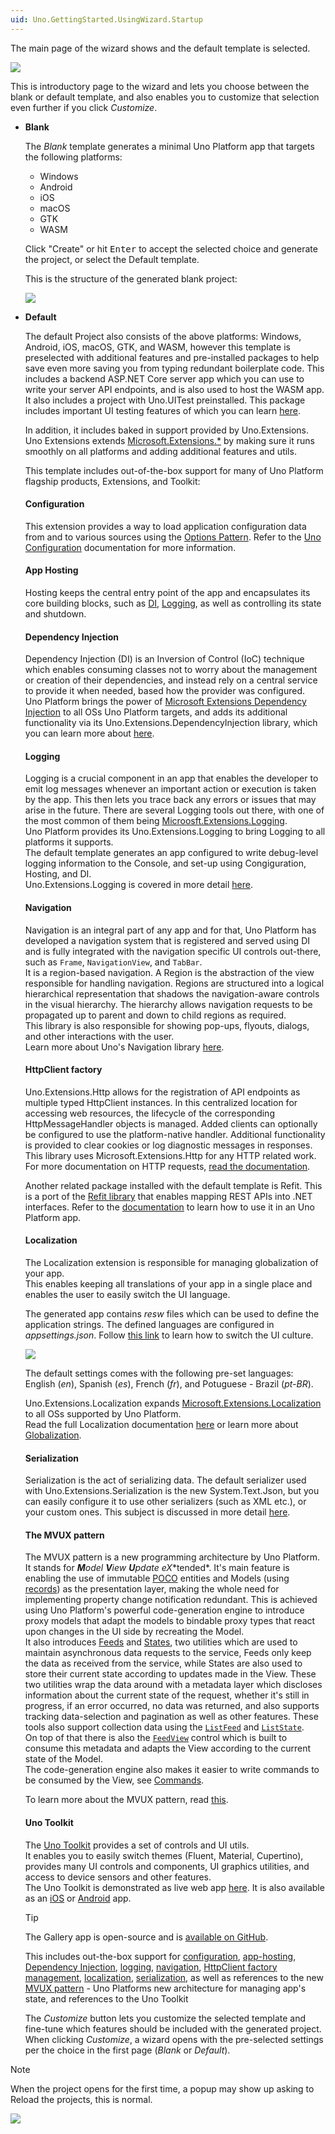 ```yaml
---
uid: Uno.GettingStarted.UsingWizard.Startup
---
```


The main page of the wizard shows and the default template is selected.

![](assets/wizard-intro.jpg)

This is introductory page to the wizard and lets you choose between the blank or default template, and also enables you to customize that selection even further if you click *Customize*.

- **Blank**

    The *Blank* template generates a minimal Uno Platform app that targets the following platforms:

    - Windows
    - Android
    - iOS
    - macOS
    - GTK
    - WASM

    Click "Create" or hit <kbd>Enter</kbd> to accept the selected choice and generate the project, or select the Default template.

    This is the structure of the generated blank project:

    ![](assets/blank-project-structure.jpg)    

- **Default**

    The default Project also consists of the above platforms: Windows, Android, iOS, macOS, GTK, and WASM, however this template is preselected with additional features and pre-installed packages to help save even more saving you from typing redundant boilerplate code.
    This includes a backend ASP.NET Core server app which you can use to write your server API endpoints, and is also used to host the WASM app.  
    It also includes a project with Uno.UITest preinstalled. This package includes important UI testing features of which you can learn [here](xref:Uno.UITest.GetStarted).  

    In addition, it includes baked in support provided by Uno.Extensions. Uno Extensions extends [Microsoft.Extensions.*](https://learn.microsoft.com/en-us/dotnet/standard/runtime-libraries-overview#extensions-to-the-runtime-libraries) by making sure it runs smoothly on all platforms and adding additional features and utils.

    This template includes out-of-the-box support for many of Uno Platform flagship products, Extensions, and Toolkit:

    #### Configuration

    This extension provides a way to load application configuration data from and to various sources using the [Options Pattern](https://learn.microsoft.com/en-us/dotnet/core/extensions/options).
    Refer to the [Uno Configuration](xref:Overview.Configuration) documentation for more information.

    #### App Hosting

    Hosting keeps the central entry point of the app and encapsulates its core building blocks, such as [DI](#dependency-injection), [Logging](#logging), as well as controlling its state and shutdown.

    #### Dependency Injection

    Dependency Injection (DI) is an Inversion of Control (IoC) technique which enables consuming classes not to worry about the management or creation of their dependencies, and instead rely on a central service to provide it when needed, based how the provider was configured.      
    Uno Platform brings the power of [Microsoft Extensions Dependency Injection](https://learn.microsoft.com/en-us/dotnet/core/extensions/dependency-injection) to all OSs Uno Platform targets, and adds its additional functionality via its Uno.Extensions.DependencyInjection library, which you can learn more about [here](xref:Overview.DependencyInjection).

    #### Logging

    Logging is a crucial component in an app that enables the developer to emit log messages whenever an important action or execution is taken by the app. This then lets you trace back any errors or issues that may arise in the future.
    There are several Logging tools out there, with one of the most common of them being [Microosft.Extensions.Logging](https://learn.microsoft.com/en-us/dotnet/core/extensions/logging).  
    Uno Platform provides its Uno.Extensions.Logging to bring Logging to all platforms it supports.  
    The default template generates an app configured to write debug-level logging information to the Console, and set-up using Congiguration, Hosting, and DI.  
    Uno.Extensions.Logging is covered in more detail [here](xref:Overview.Logging).

    #### Navigation

    Navigation is an integral part of any app and for that, Uno Platform has developed a navigation system that is registered and served using DI and is fully integrated with the navigation specific UI controls out-there, such as `Frame`, `NavigationView`, and `TabBar`.  
    It is a region-based navigation. A Region is the abstraction of the view responsible for handling navigation. Regions are structured into a logical hierarchical representation that shadows the navigation-aware controls in the visual hierarchy. The hierarchy allows navigation requests to be propagated up to parent and down to child regions as required.  
    This library is also responsible for showing pop-ups, flyouts, dialogs, and other interactions with the user.  
    Learn more about Uno's Navigation library [here](xref:Overview.Navigation).

    #### HttpClient factory

    Uno.Extensions.Http allows for the registration of API endpoints as multiple typed HttpClient instances. In this centralized location for accessing web resources, the lifecycle of the corresponding HttpMessageHandler objects is managed. Added clients can optionally be configured to use the platform-native handler. Additional functionality is provided to clear cookies or log diagnostic messages in responses. This library uses Microsoft.Extensions.Http for any HTTP related work.
    For more documentation on HTTP requests, [read the documentation](xref:Overview.Http).

    Another related package installed with the default template is Refit. This is a port of the [Refit library](https://github.com/reactiveui/refit) that enables mapping REST APIs into .NET interfaces.
    Refer to the [documentation](xref:Overview.Http#refit) to learn how to use it in an Uno Platform app.

    #### Localization

    The Localization extension is responsible for managing globalization of your app.  
    This enables keeping all translations of your app in a single place and enables the user to easily switch the UI language.

    The generated app contains *resw* files which can be used to define the application strings. The defined languages are configured in *appsettings.json*. Follow [this link](Learn.Tutorials.Localization.HowToUseLocalization#3-update-the-ui-culture-with-localizationsettings) to learn how to switch the UI culture.

    ![](Assets/localization.jpg)
    
    The default settings comes with the following pre-set languages: English (*en*), Spanish (*es*), French (*fr*), and Potuguese - Brazil (*pt-BR*).

    Uno.Extensions.Localization expands [Microsoft.Extensions.Localization](https://learn.microsoft.com/en-us/dotnet/core/extensions/localization) to all OSs supported by Uno Platform.  
    Read the full Localization documentation [here](xref:Overview.Localization) or learn more about [Globalization](https://learn.microsoft.com/en-us/dotnet/core/extensions/globalization).    

    #### Serialization

    Serialization is the act of serializing data. The default serializer used with Uno.Extensions.Serialization is the new System.Text.Json, but you can easily configure it to use other serializers (such as XML etc.), or your custom ones.
    This subject is discussed in more detail [here](xref:Overview.Serialization).

    #### The MVUX pattern

    The MVUX pattern is a new programming architecture by Uno Platform. It stands for ***M**odel **V**iew **U**pdate e**X**tended*.
    It's main feature is enabling the use of immutable [POCO](https://en.wikipedia.org/wiki/Plain_old_CLR_object) entities and Models (using [records](https://learn.microsoft.com/en-us/dotnet/csharp/whats-new/tutorials/records)) as the presentation layer, making the whole need for implementing property change notification redundant.
    This is achieved using Uno Platform's powerful code-generation engine to introduce proxy models that adapt the models to bindable proxy types that react upon changes in the UI side by recreating the Model.  
    It also introduces [Feeds](xref:Overview.Mvux.Feeds) and [States](xref:Overview.Mvux.States), two utilities which are used to maintain asynchronous data requests to the service, Feeds only keep the data as received from the service, while States are also used to store their current state according to updates made in the View. These two utilities wrap the data around with a metadata layer which discloses information about the current state of the request, whether it's still in progress, if an error occurred, no data was returned, and also supports tracking data-selection and pagination as well as other features. These tools also support collection data using the [`ListFeed`](xref:Overview.Mvux.ListFeeds) and [`ListState`](xref:Overview.Mvux.ListStates).  
    On top of that there is also the [`FeedView`](xref:Overview.Mvux.FeedView) control which is built to consume this metadata and adapts the View according to the current state of the Model.  
    The code-generation engine also makes it easier to write commands to be consumed by the View, see [Commands](xref:Overview.Mvux.Advanced.Commands).

    To learn more about the MVUX pattern, read [this](xref:Overview.Mvux.Overview).

    #### Uno Toolkit

    The [Uno Toolkit](https://platform.uno/uno-toolkit) provides a set of controls and UI utils.  
    It enables you to easily switch themes (Fluent, Material, Cupertino), provides many UI controls and components, UI graphics utilities, and access to device sensors and other features.  
    The Uno Toolkit is demonstrated as live web app [here](https://gallery.platform.uno/). It is also available as an [iOS](https://apps.apple.com/us/app/uno-gallery/id1380984680) or [Android](https://play.google.com/store/apps/details?id=com.nventive.uno.ui.demo) app.

    > [!TIP]  
    > The Gallery app is open-source and is [available on GitHub](https://github.com/unoplatform/uno.gallery).

    This includes out-the-box support for [configuration](xref:Overview.Configuration), [app-hosting](xref:Overview.Hosting), [Dependency Injection](xref:Overview.DependencyInjection), [logging](xref:Overview.Logging), [navigation](xref:Overview.Navigation), [HttpClient factory management](xref:Overview.Http), [localization](xref:Overview.Localization), [serialization](xref:Overview.Serialization), as well as references to the new [MVUX pattern](xref:Overview.Mvux.Overview) - Uno Platforms new architecture for managing app's state, and references to the Uno Toolkit 
                
    The *Customize* button lets you customize the selected template and fine-tune which features should be included with the generated project.  
    When clicking *Customize*, a wizard opens with the pre-selected settings per the choice in the first page (*Blank* or *Default*).

> [!NOTE]  
> When the project opens for the first time, a popup may show up asking to Reload the projects, this is normal.
>
> ![](assets/reload-projects.jpg)
